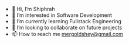 - 👋 Hi, I’m Shiphrah 
- 👀 I’m interested in Software Development 
- 🌱 I’m currently learning Fullstack Engineering 
- 💞️ I’m looking to collaborate on future projects
- 📫 How to reach me mergoldshey@gmail.com

<!---
MergoldShey/MergoldShey is a ✨ special ✨ repository because its `README.md` (this file) appears on your GitHub profile.
You can click the Preview link to take a look at your changes.
--->
